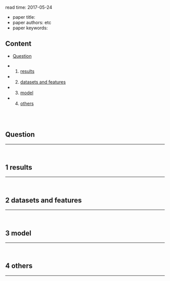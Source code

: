 read time: 2017-05-24
* paper title:  <br />
* paper authors: etc <br />
* paper keywords:  <br />

## Content

* [Question](#question)

* 1. [results](#1-results)

* 2. [datasets and features](#2-datasets-and-features)

* 3. [model](#3-model)

* 4. [others](#4-others)

 <br /> <br />


## Question
------------------------------------------------------------------------------------
 <br />


## 1 results
------------------------------------------------------------------------------------
 <br />


## 2 datasets and features
------------------------------------------------------------------------------------
 <br />


## 3 model
-------------------------------------------------------------------------------------
 <br />


## 4 others
--------------------------------------------------------------------------------------
 <br />
